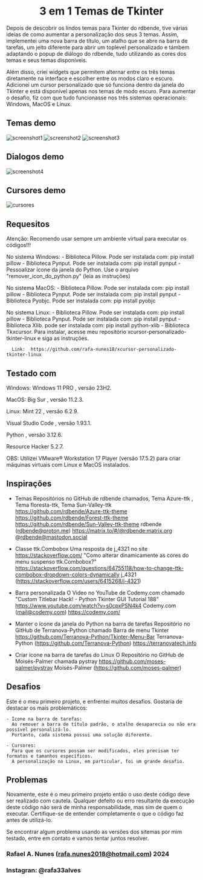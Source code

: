 <h1 align="center">3 em 1 Temas de Tkinter</h1>

Depois de descobrir os lindos temas para Tkinter do rdbende, tive várias ideias de como aumentar a personalização dos seus 3 temas.
Assim, implementei uma nova barra de título, um atalho que se abre na barra de tarefas, um jeito diferente para abrir um toplevel personalizado e támbem adaptando o popup de diálogo do rdbende, tudo utilizando as cores dos temas e seus temas disponíveis.

Além disso, criei widgets que permitem alternar entre os três temas diretamente na interface e escolher entre os modos claro e escuro.
Adicionei um cursor personalizado que só funciona dentro da janela do Tkinter e está disponível apenas nos temas de modo escuro.
Para aumentar o desafio, fiz com que tudo funcionasse nos três sistemas operacionais: Windows, MacOS e Linux.

## Temas demo
![screenshot1](imagens/amostras/azure.png)
![screenshot2](imagens/amostras/forest.png)
![screenshot3](imagens/amostras/sun-valley.png)

## Dialogos demo
![screenshot4](imagens/amostras/dialogos.png)

## Cursores demo
![cursores](imagens/amostras/cursores.png)

## Requesitos 

Atenção: Recomendo usar sempre um ambiente virtual para executar os códigos!!!

No sistema Windows:
    - Biblioteca Pillow. 
      Pode ser instalada com: pip install pillow
    - Biblioteca Pynput.
      Pode ser instalada com: pip install pynput
    - Pessoalizar ícone da janela do Python.
      Use o arquivo "remover_icon_do_python.py" (leia as instruções)

No sistema MacOS:
    - Biblioteca Pillow. 
      Pode ser instalada com: pip install pillow
    - Biblioteca Pynput.
      Pode ser instalada com: pip install pynput
    - Biblioteca Pyobjc.
      Pode ser instalada com: pip install pyobjc

No sistema Linux:
    - Biblioteca Pillow. 
      Pode ser instalada com: pip install pillow
    - Biblioteca Pynput.
      Pode ser instalada com: pip install pynput
    - Biblioteca Xlib.
      pode ser instalada com: pip install python-xlib
    - Biblioteca Tkxcursor.
      Para instalar, acesse meu repositório xcursor-personalizado-tkinter-linux e siga as instruções.
      
      Link:  https://github.com/rafa-nunes18/xcursor-personalizado-tkinter-linux 

## Testado com

Windows: Windows 11 PRO , versão 23H2.

MacOS: Big Sur , versão 11.2.3.

Linux: Mint 22 , versão 6.2.9.

Visual Studio Code , versão 1.93.1.

Python , versão 3.12.6.

Resource Hacker 5.2.7.

OBS: Utilizei VMware® Workstation 17 Player (versão 17.5.2) para criar máquinas virtuais com Linux e MacOS instalados.

## Inspirações

- Temas
    Repositórios no GitHub de rdbende chamados, Tema Azure-ttk , Tema floresta-ttk, Tema Sun-Valley-ttk
    https://github.com/rdbende/Azure-ttk-theme
    https://github.com/rdbende/Forest-ttk-theme
    https://github.com/rdbende/Sun-Valley-ttk-theme
    rdbende (rdbende@proton.me)
    https://matrix.to/#/@rdbende:matrix.org
    @rdbende@mastodon.social 

- Classe ttk.Combobox
    Uma resposta de j_4321 no site https://stackoverflow.com/ 
    "Como alterar dinamicamente as cores do menu suspenso ttk.Combobox?"
    https://stackoverflow.com/questions/64755118/how-to-change-ttk-combobox-dropdown-colors-dynamically
    j_4321 (https://stackoverflow.com/users/6415268/j-4321)

- Barra personalizada
    O Video no YouTube de Codemy.com chamado "Custom Titlebar Hack! - Python Tkinter GUI Tutorial 188"
    https://www.youtube.com/watch?v=s0cpxPSN4k4
    Codemy.com (mail@codemy.com)
    https://codemy.com/

- Manter o ícone da janela do Python na barra de tarefas 
Repositório no GitHub de Terranova-Python chamado Barra de menu Tkinter
https://github.com/Terranova-Python/Tkinter-Menu-Bar
Terranova-Python (https://github.com/Terranova-Python)
https://terranovatech.info

- Criar ícone na barra de tarefas do Linux
    O Repositório no GitHub de Moisés-Palmer chamada pystray
    https://github.com/moses-palmer/pystray 
    Moisés-Palmer (https://github.com/moses-palmer)

## Desafios 

Este é o meu primeiro projeto, e enfrentei muitos desafios. Gostaria de destacar os mais problemáticos:

    - Ícone na barra de tarefas:
      Ao remover a barra de título padrão, o atalho desaparecia ou não era possível personalizá-lo.
      Portanto, cada sistema possui uma solução diferente.

    - Cursores:
      Para que os cursores possam ser modificados, eles precisam ter formatos e tamanhos específicos.
      A personalização no Linux, em particular, foi um grande desafio.

## Problemas

Novamente, este é o meu primeiro projeto então o uso deste código deve ser realizado com cautela.
Qualquer defeito ou erro resultante da execução deste código não será de minha responsabilidade, mas sim de quem o executar.
Certifique-se de entender completamente o que o código faz antes de utilizá-lo.

Se encontrar algum problema usando as versões dos sitemas por mim testado, entre em contato e vamos tentar juntos resolver. 

### Rafael A. Nunes (rafa.nunes2018@hotmail.com) 2024
### Instagran: @rafa33alves
